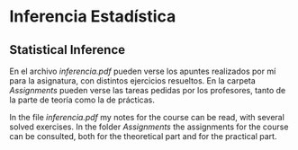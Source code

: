 # Inferencia Estadística

## Statistical Inference

En el archivo *inferencia.pdf* pueden verse los apuntes realizados por mí para la asignatura, con distintos ejercicios resueltos. En la carpeta *Assignments* pueden verse las tareas pedidas por los profesores, tanto de la parte de teoría como la de prácticas.

In the file *inferencia.pdf* my notes for the course can be read, with several solved exercises. In the folder *Assignments* the assignments for the course can be consulted, both for the theoretical part and for the practical part.

